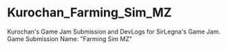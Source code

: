 # Kurochan_Farming_Sim_MZ
Kurochan's Game Jam Submission and DevLogs for SirLegna's Game Jam. Game Submission Name: "Farming Sim MZ"

